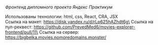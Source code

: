 *Фронтенд дипломного проекта Яндекс Практикум*

Использованы технологии: html, css, React, CRA, JSX\
Ссылка на макет: https://disk.yandex.ru/d/rLp625hAZhdt6g\
Ссылка на пул-реквест: https://github.com/PrevedMed6/movies-explorer-frontend/pull/11\
Ссылка на сервер: https://bigbelka.movies.nomoredomains.monster/

